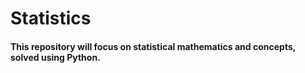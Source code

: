 # Statistics

#### This repository will focus on statistical mathematics and concepts, solved using Python.

